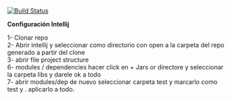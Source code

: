 [![Build Status](https://travis-ci.org/brianstanley/tp2algo3.svg?branch=master)](https://travis-ci.org/brianstanley/tp2algo3)

**Configuración Intellij**


1- Clonar repo <br>
2- Abrir intellij y seleccionar como directorio con open a la carpeta del repo generado a partir del clone <br>
3- abrir file project structure <br>
6- modules / dependencies hacer click en + Jars or directore y seleccionar la carpeta libs y darele ok a todo <br>
7- abrir modules/dep de nuevo  seleccionar carpeta test y marcarlo como test y . aplicarlo a todo. <br>
